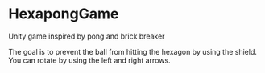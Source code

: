 # HexapongGame
Unity game inspired by pong and brick breaker

The goal is to prevent the ball from hitting the hexagon by using the shield. You can rotate by using the left and right arrows.
